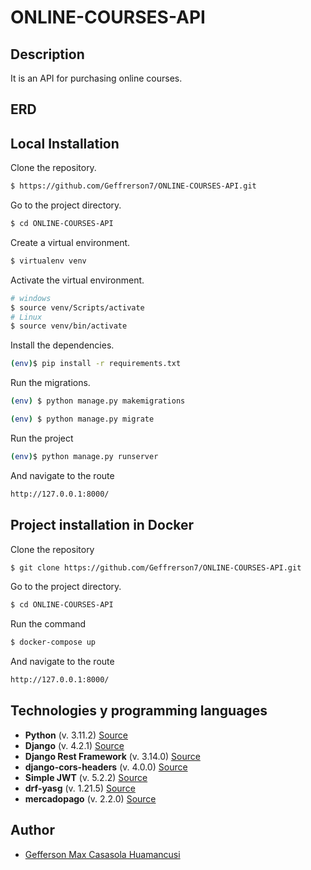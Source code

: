 # ONLINE-COURSES-API

## Description
It is an API for purchasing online courses.

## ERD


## Local Installation

Clone the repository.

```bash
$ https://github.com/Geffrerson7/ONLINE-COURSES-API.git
```

Go to the project directory.

```bash
$ cd ONLINE-COURSES-API
```

Create a virtual environment.

```sh
$ virtualenv venv
```
Activate the virtual environment.
```sh
# windows
$ source venv/Scripts/activate
# Linux
$ source venv/bin/activate
```

Install the dependencies.

```sh
(env)$ pip install -r requirements.txt
```
Run the migrations.
```sh
(env) $ python manage.py makemigrations
```
```sh
(env) $ python manage.py migrate
```

Run the project
```sh
(env)$ python manage.py runserver
```

And navigate to the route
```sh
http://127.0.0.1:8000/
```

## Project installation in Docker

Clone the repository

```bash
$ git clone https://github.com/Geffrerson7/ONLINE-COURSES-API.git
```

Go to the project directory.

```bash
$ cd ONLINE-COURSES-API
```

Run the command
```sh
$ docker-compose up
```

And navigate to the route
```sh
http://127.0.0.1:8000/
```

## Technologies y programming languages 

* **Python** (v. 3.11.2) [Source](https://www.python.org/)
* **Django** (v. 4.2.1)  [Source](https://www.djangoproject.com/)
* **Django Rest Framework** (v. 3.14.0) [Source](https://www.django-rest-framework.org/)
* **django-cors-headers** (v. 4.0.0) [Source](https://pypi.org/project/django-cors-headers/)
* **Simple JWT** (v. 5.2.2) [Source](https://django-rest-framework-simplejwt.readthedocs.io/en/latest/)
* **drf-yasg** (v. 1.21.5) [Source](https://drf-yasg.readthedocs.io/en/stable/)
* **mercadopago** (v. 2.2.0) [Source](https://github.com/mercadopago/sdk-python)


## Author
- [Gefferson Max Casasola Huamancusi](https://www.github.com/Geffrerson7)